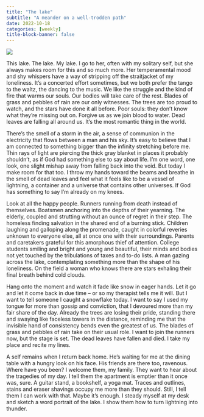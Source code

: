 ```yaml
---
title: "The lake"
subtitle: "A meander on a well-trodden path"
date: 2022-10-18
categories: [weekly]
title-block-banner: false
---
```


![](https://substackcdn.com/image/fetch/w_1456,c_limit,f_auto,q_auto:good,fl_progressive:steep/https%3A%2F%2Fbucketeer-e05bbc84-baa3-437e-9518-adb32be77984.s3.amazonaws.com%2Fpublic%2Fimages%2Fcc9ad412-5026-4928-8cc9-f34d54242cfe_4032x3024.jpeg)

This lake. The lake. My lake. I go to her, often with my solitary self, but she always makes room for this and so much more. Her temperamental mood and shy whispers have a way of stripping off the straitjacket of my loneliness. It’s a concerted effort sometimes, but we both prefer the tango to the waltz, the dancing to the music. We like the struggle and the kind of fire that warms our souls. Our bodies will take care of the rest. Blades of grass and pebbles of rain are our only witnesses. The trees are too proud to watch, and the stars have done it all before. Poor souls: they don’t know what they’re missing out on. Forgive us as we join blood to water. Dead leaves are falling all around us. It’s the most romantic thing in the world.

There’s the smell of a storm in the air, a sense of communion in the electricity that flows between a man and his sky. It’s easy to believe that I am connected to something bigger than the infinity stretching before me. Thin rays of light are piercing the thick gray blanket in places it probably shouldn’t, as if God had something else to say about life. I’m one word, one look, one slight mishap away from falling back into the void. But today I make room for that too. I throw my hands toward the beams and breathe in the smell of dead leaves and feel what it feels like to be a vessel of lightning, a container and a universe that contains other universes. If God has something to say I’m already on my knees.

Look at all the happy people. Runners running from death instead of themselves. Boatsmen anchoring into the depths of their yearning. The elderly, coupled and strutting without an ounce of regret in their step. The homeless finding salvation in the shared end of a burning stick. Children laughing and galloping along the promenade, caught in colorful reveries unknown to everyone else, all at once one with their surroundings. Parents and caretakers grateful for this amorphous thief of attention. College students smiling and bright and young and beautiful, their minds and bodies not yet touched by the tribulations of taxes and to-do lists. A man gazing across the lake, contemplating something more than the shape of his loneliness. On the field a woman who knows there are stars exhaling their final breath behind cold clouds.

Hang onto the moment and watch it fade like snow in eager hands. Let it go and let it come back in due time – or so my therapist tells me it will. But I want to tell someone I caught a snowflake today. I want to say I used my tongue for more than gossip and conviction, that I devoured more than my fair share of the day. Already the trees are losing their pride, standing there and swaying like faceless towers in the distance, reminding me that the invisible hand of consistency bends even the greatest of us. The blades of grass and pebbles of rain take on their usual role. I want to join the runners now, but the stage is set. The dead leaves have fallen and died. I take my place and recite my lines.

A self remains when I return back home. He’s waiting for me at the dining table with a hungry look on his face. His friends are there too, ravenous. Where have you been? I welcome them, my family. They want to hear about the tragedies of my day. I tell them the apartment is emptier than it once was, sure. A guitar stand, a bookshelf, a yoga mat. Traces and outlines, stains and eraser shavings occupy me more than they should. Still, I tell them I can work with that. Maybe it’s enough. I steady myself at my desk and sketch a word portrait of the lake. I show them how to turn lightning into thunder.

